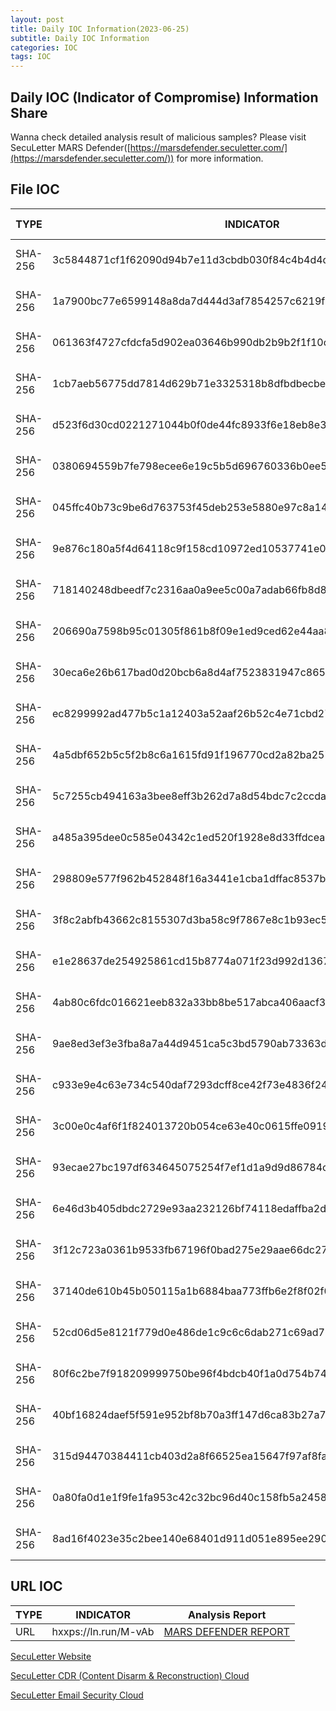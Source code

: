 ```yaml
---
layout: post
title: Daily IOC Information(2023-06-25)
subtitle: Daily IOC Information
categories: IOC
tags: IOC
---
```


## **Daily IOC (Indicator of Compromise) Information Share**

Wanna check detailed analysis result of malicious samples? Please visit SecuLetter MARS Defender([https://marsdefender.seculetter.com/](https://marsdefender.seculetter.com/)) for more information.

## File IOC

| TYPE | INDICATOR | Analysis Report |
| --- | --- | --- |
| SHA-256 | 3c5844871cf1f62090d94b7e11d3cbdb030f84c4b4d4d7e69a62e29ccfa878b9 | [MARS DEFENDER REPORT](https://marsdefender.seculetter.com/?hash=3c5844871cf1f62090d94b7e11d3cbdb030f84c4b4d4d7e69a62e29ccfa878b9) |
| SHA-256 | 1a7900bc77e6599148a8da7d444d3af7854257c6219f5f524dc756039d05988e | [MARS DEFENDER REPORT](https://marsdefender.seculetter.com/?hash=1a7900bc77e6599148a8da7d444d3af7854257c6219f5f524dc756039d05988e) |
| SHA-256 | 061363f4727cfdcfa5d902ea03646b990db2b9b2f1f10c4e2a175598093b8db3 | [MARS DEFENDER REPORT](https://marsdefender.seculetter.com/?hash=061363f4727cfdcfa5d902ea03646b990db2b9b2f1f10c4e2a175598093b8db3) |
| SHA-256 | 1cb7aeb56775dd7814d629b71e3325318b8dfbdbecbe62a280b2395f381b5dea | [MARS DEFENDER REPORT](https://marsdefender.seculetter.com/?hash=1cb7aeb56775dd7814d629b71e3325318b8dfbdbecbe62a280b2395f381b5dea) |
| SHA-256 | d523f6d30cd0221271044b0f0de44fc8933f6e18eb8e3a6e010d6ad509372ca3 | [MARS DEFENDER REPORT](https://marsdefender.seculetter.com/?hash=d523f6d30cd0221271044b0f0de44fc8933f6e18eb8e3a6e010d6ad509372ca3) |
| SHA-256 | 0380694559b7fe798ecee6e19c5b5d696760336b0ee5360780b15cfebe0fab8d | [MARS DEFENDER REPORT](https://marsdefender.seculetter.com/?hash=0380694559b7fe798ecee6e19c5b5d696760336b0ee5360780b15cfebe0fab8d) |
| SHA-256 | 045ffc40b73c9be6d763753f45deb253e5880e97c8a1432d3a862b69be472546 | [MARS DEFENDER REPORT](https://marsdefender.seculetter.com/?hash=045ffc40b73c9be6d763753f45deb253e5880e97c8a1432d3a862b69be472546) |
| SHA-256 | 9e876c180a5f4d64118c9f158cd10972ed10537741e0b8f7891cf014e7e6e89d | [MARS DEFENDER REPORT](https://marsdefender.seculetter.com/?hash=9e876c180a5f4d64118c9f158cd10972ed10537741e0b8f7891cf014e7e6e89d) |
| SHA-256 | 718140248dbeedf7c2316aa0a9ee5c00a7adab66fb8d8781dcb153fcbfb1c786 | [MARS DEFENDER REPORT](https://marsdefender.seculetter.com/?hash=718140248dbeedf7c2316aa0a9ee5c00a7adab66fb8d8781dcb153fcbfb1c786) |
| SHA-256 | 206690a7598b95c01305f861b8f09e1ed9ced62e44aa86438449af3a9bcce871 | [MARS DEFENDER REPORT](https://marsdefender.seculetter.com/?hash=206690a7598b95c01305f861b8f09e1ed9ced62e44aa86438449af3a9bcce871) |
| SHA-256 | 30eca6e26b617bad0d20bcb6a8d4af7523831947c865b58773e147fcbe566d26 | [MARS DEFENDER REPORT](https://marsdefender.seculetter.com/?hash=30eca6e26b617bad0d20bcb6a8d4af7523831947c865b58773e147fcbe566d26) |
| SHA-256 | ec8299992ad477b5c1a12403a52aaf26b52c4e71cbd278ab821b76160a7cbe5a | [MARS DEFENDER REPORT](https://marsdefender.seculetter.com/?hash=ec8299992ad477b5c1a12403a52aaf26b52c4e71cbd278ab821b76160a7cbe5a) |
| SHA-256 | 4a5dbf652b5c5f2b8c6a1615fd91f196770cd2a82ba257080a17a864c813cd9d | [MARS DEFENDER REPORT](https://marsdefender.seculetter.com/?hash=4a5dbf652b5c5f2b8c6a1615fd91f196770cd2a82ba257080a17a864c813cd9d) |
| SHA-256 | 5c7255cb494163a3bee8eff3b262d7a8d54bdc7c2ccda3cbb1a5406e67e5e1d9 | [MARS DEFENDER REPORT](https://marsdefender.seculetter.com/?hash=5c7255cb494163a3bee8eff3b262d7a8d54bdc7c2ccda3cbb1a5406e67e5e1d9) |
| SHA-256 | a485a395dee0c585e04342c1ed520f1928e8d33ffdceac29cf689ebed85f2781 | [MARS DEFENDER REPORT](https://marsdefender.seculetter.com/?hash=a485a395dee0c585e04342c1ed520f1928e8d33ffdceac29cf689ebed85f2781) |
| SHA-256 | 298809e577f962b452848f16a3441e1cba1dffac8537b68689e5a3c6fd24b24d | [MARS DEFENDER REPORT](https://marsdefender.seculetter.com/?hash=298809e577f962b452848f16a3441e1cba1dffac8537b68689e5a3c6fd24b24d) |
| SHA-256 | 3f8c2abfb43662c8155307d3ba58c9f7867e8c1b93ec50670e4fc5ef2b6439c8 | [MARS DEFENDER REPORT](https://marsdefender.seculetter.com/?hash=3f8c2abfb43662c8155307d3ba58c9f7867e8c1b93ec50670e4fc5ef2b6439c8) |
| SHA-256 | e1e28637de254925861cd15b8774a071f23d992d1367e6625ab99ea5f5e417d7 | [MARS DEFENDER REPORT](https://marsdefender.seculetter.com/?hash=e1e28637de254925861cd15b8774a071f23d992d1367e6625ab99ea5f5e417d7) |
| SHA-256 | 4ab80c6fdc016621eeb832a33bb8be517abca406aacf3b5d47ee3cabdf0423fe | [MARS DEFENDER REPORT](https://marsdefender.seculetter.com/?hash=4ab80c6fdc016621eeb832a33bb8be517abca406aacf3b5d47ee3cabdf0423fe) |
| SHA-256 | 9ae8ed3ef3e3fba8a7a44d9451ca5c3bd5790ab73363d9c117143966663b2f46 | [MARS DEFENDER REPORT](https://marsdefender.seculetter.com/?hash=9ae8ed3ef3e3fba8a7a44d9451ca5c3bd5790ab73363d9c117143966663b2f46) |
| SHA-256 | c933e9e4c63e734c540daf7293dcff8ce42f73e4836f240d2715ab3b66a68539 | [MARS DEFENDER REPORT](https://marsdefender.seculetter.com/?hash=c933e9e4c63e734c540daf7293dcff8ce42f73e4836f240d2715ab3b66a68539) |
| SHA-256 | 3c00e0c4af6f1f824013720b054ce63e40c0615ffe09198f9bb1f64f582d3325 | [MARS DEFENDER REPORT](https://marsdefender.seculetter.com/?hash=3c00e0c4af6f1f824013720b054ce63e40c0615ffe09198f9bb1f64f582d3325) |
| SHA-256 | 93ecae27bc197df634645075254f7ef1d1a9d9d86784c1e74510e5cd93d2133c | [MARS DEFENDER REPORT](https://marsdefender.seculetter.com/?hash=93ecae27bc197df634645075254f7ef1d1a9d9d86784c1e74510e5cd93d2133c) |
| SHA-256 | 6e46d3b405dbdc2729e93aa232126bf74118edaffba2d63f293a46cab7ce01b1 | [MARS DEFENDER REPORT](https://marsdefender.seculetter.com/?hash=6e46d3b405dbdc2729e93aa232126bf74118edaffba2d63f293a46cab7ce01b1) |
| SHA-256 | 3f12c723a0361b9533fb67196f0bad275e29aae66dc27bcc6a2a361770eeb675 | [MARS DEFENDER REPORT](https://marsdefender.seculetter.com/?hash=3f12c723a0361b9533fb67196f0bad275e29aae66dc27bcc6a2a361770eeb675) |
| SHA-256 | 37140de610b45b050115a1b6884baa773ffb6e2f8f02f090a3834d390bd2f2bb | [MARS DEFENDER REPORT](https://marsdefender.seculetter.com/?hash=37140de610b45b050115a1b6884baa773ffb6e2f8f02f090a3834d390bd2f2bb) |
| SHA-256 | 52cd06d5e8121f779d0e486de1c9c6c6dab271c69ad7661eacc08209ec9403bf | [MARS DEFENDER REPORT](https://marsdefender.seculetter.com/?hash=52cd06d5e8121f779d0e486de1c9c6c6dab271c69ad7661eacc08209ec9403bf) |
| SHA-256 | 80f6c2be7f918209999750be96f4bdcb40f1a0d754b743ce8cab46623f2c0b7c | [MARS DEFENDER REPORT](https://marsdefender.seculetter.com/?hash=80f6c2be7f918209999750be96f4bdcb40f1a0d754b743ce8cab46623f2c0b7c) |
| SHA-256 | 40bf16824daef5f591e952bf8b70a3ff147d6ca83b27a73f0bcc60b86f3a968a | [MARS DEFENDER REPORT](https://marsdefender.seculetter.com/?hash=40bf16824daef5f591e952bf8b70a3ff147d6ca83b27a73f0bcc60b86f3a968a) |
| SHA-256 | 315d94470384411cb403d2a8f66525ea15647f97af8faacd3e9ab65b9389ab10 | [MARS DEFENDER REPORT](https://marsdefender.seculetter.com/?hash=315d94470384411cb403d2a8f66525ea15647f97af8faacd3e9ab65b9389ab10) |
| SHA-256 | 0a80fa0d1e1f9fe1fa953c42c32bc96d40c158fb5a24588bee61ea8146cb9115 | [MARS DEFENDER REPORT](https://marsdefender.seculetter.com/?hash=0a80fa0d1e1f9fe1fa953c42c32bc96d40c158fb5a24588bee61ea8146cb9115) |
| SHA-256 | 8ad16f4023e35c2bee140e68401d911d051e895ee2904fd6dbcbd8a966112330 | [MARS DEFENDER REPORT](https://marsdefender.seculetter.com/?hash=8ad16f4023e35c2bee140e68401d911d051e895ee2904fd6dbcbd8a966112330) |


## URL IOC

| TYPE | INDICATOR | Analysis Report |
| --- | --- | --- |
| URL | hxxps://ln.run/M-vAb | [MARS DEFENDER REPORT](https://marsdefender.seculetter.com/?hash=0a80fa0d1e1f9fe1fa953c42c32bc96d40c158fb5a24588bee61ea8146cb9115) |


[SecuLetter Website](https://global.seculetter.com/)

[SecuLetter CDR (Content Disarm & Reconstruction) Cloud](https://aws.amazon.com/marketplace/pp/prodview-rojjj6xvqijfk)

[SecuLetter Email Security Cloud](https://aws.amazon.com/marketplace/pp/prodview-ndwijdxk7iobk)
